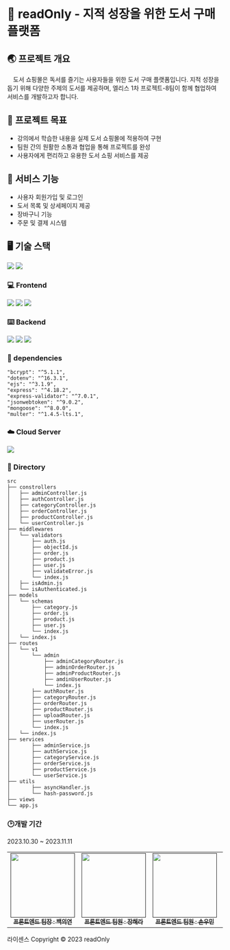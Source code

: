 # 📖 readOnly - 지적 성장을 위한 도서 구매 플랫폼 

## 🌏 프로젝트 개요

　도서 쇼핑몰은 독서를 즐기는 사용자들을 위한 도서 구매 플랫폼입니다. 지적 성장을 돕기 위해 다양한 주제의 도서를 제공하며, 엘리스 1차 프로젝트-8팀이 함께 협업하여 서비스를 개발하고자 합니다.

## 🚀 프로젝트 목표

- 강의에서 학습한 내용을 실제 도서 쇼핑몰에 적용하여 구현
- 팀원 간의 원활한 소통과 협업을 통해 프로젝트를 완성
- 사용자에게 편리하고 유용한 도서 쇼핑 서비스를 제공

## 📕 서비스 기능

- 사용자 회원가입 및 로그인
- 도서 목록 및 상세페이지 제공
- 장바구니 기능
- 주문 및 결제 시스템

## 🖥️ 기술 스택
<img src="https://img.shields.io/badge/visualstudiocode-007ACC?style=flat-square&logo=visualstudiocode&logoColor=white"/>
<img src="https://img.shields.io/badge/gitlab-FC6D26?style=flat-square&logo=gitlab&logoColor=white"/>

### 💻 Frontend

<img src="https://img.shields.io/badge/HTML5-E34F26?style=flat-square&logo=HTML5&logoColor=white"/>
<img src="https://img.shields.io/badge/CSS3-1572B6?style=flat-square&logo=CSS3&logoColor=white"/>
<img src="https://img.shields.io/badge/javascript-F7DF1E?style=flat-square&logo=javascript&logoColor=white"/>

### ⌨️ Backend

<img src="https://img.shields.io/badge/Node.js-339933?style=flat-square&logo=Node.js&logoColor=white"/>
<img src="https://img.shields.io/badge/postman-FF6C37?style=flat-square&logo=postman&logoColor=white"/>
<img src="https://img.shields.io/badge/mongoose-880000?style=flat-square&logo=mongoose&logoColor=white"/>

### 📝 dependencies
    "bcrypt": "^5.1.1",
    "dotenv": "^16.3.1",
    "ejs": "^3.1.9",
    "express": "^4.18.2",
    "express-validator": "^7.0.1",
    "jsonwebtoken": "^9.0.2",
    "mongoose": "^8.0.0",
    "multer": "^1.4.5-lts.1",
    
### ☁️ Cloud Server

<img src="https://img.shields.io/badge/amazonAWS-232F3E?style=flat-square&logo=amazonAWS&logoColor=white"/>

### 📂 Directory 
```
src
├── constrollers
│   ├── adminController.js
│   ├── authController.js
│   ├── categoryController.js
│   ├── orderController.js
│   ├── productController.js
│   └── userController.js
├── middlewares
│   └── validators
│       ├── auth.js
│       ├── objectId.js
│       ├── order.js
│       ├── product.js
│       ├── user.js
│       ├── validateError.js
│       └── index.js
│   ├── isAdmin.js
│   └── isAuthenticated.js
├── models
│   └── schemas
│       ├── category.js
│       ├── order.js
│       ├── product.js
│       ├── user.js
│       └── index.js
│   └── index.js
├── routes
│   └── v1
│       └── admin
│           ├── adminCategoryRouter.js
│           ├── adminOrderRouter.js
│           ├── adminProductRouter.js
│           ├── amdinUserRouter.js
│           └── index.js
│       ├── authRouter.js
│       ├── categoryRouter.js
│       ├── orderRouter.js
│       ├── productRouter.js
│       ├── uploadRouter.js
│       ├── userRouter.js
│       └── index.js
│   └── index.js
├── services
│       ├── adminService.js
│       ├── authService.js
│       ├── categoryService.js
│       ├── orderService.js
│       ├── productService.js
│       └── userService.js
├── utils
│       ├── asyncHandler.js
│       └── hash-password.js
├── views
└── app.js
```

### 🕑개발 기간
2023.10.30 ~ 2023.11.11

<table>
  <tbody>
    <tr>
      <td align="center"><a href=""><img src="https://www.gstatic.com/android/keyboard/emojikitchen/20230301/u1f60b/u1f60b_u1f430.png?fbx" width="150px;" alt=""/><br /><sub><b>프론트엔드 팀장 : 백의연</b></sub></a><br /></td>
      <td align="center"><a href=""><img src="https://www.gstatic.com/android/keyboard/emojikitchen/20201001/u1f994/u1f994_u1f30d.png?fbx" width="150px;" alt=""/><br /><sub><b>프론트엔드 팀원 : 장해라</b></sub></a><br /></td>
      <td align="center"><a href=""><img src="https://www.gstatic.com/android/keyboard/emojikitchen/20230803/u1f438/u1f438_u1f30d.png?fbx" width="150px;" alt=""/><br /><sub><b>프론트엔드 팀원 : 손우민</b></sub></a><br /></td>
      <td align="center"><a href=""><img src="https://www.gstatic.com/android/keyboard/emojikitchen/20201001/u1f9a5/u1f9a5_u1f30d.png?fbx" width="150px;" alt=""/><br /><sub><b>프론트엔드 팀원 : 최재혁</b></sub></a><br /></td>
            <td align="center"><a href=""><img src="https://www.gstatic.com/android/keyboard/emojikitchen/20210831/u1f43b/u1f43b_u1f3a7.png?fbx" width="150px;" alt=""/><br /><sub><b>백엔드 팀장 : 위동현</b></sub></a><br /></td>
      <td align="center"><a href=""><img src="https://www.gstatic.com/android/keyboard/emojikitchen/20230803/u1f438/u1f438_u1f436.png?fbx" width="150px;" alt=""/><br /><sub><b>백엔드 팀원 : 노소연</b></sub></a><br /></td>
     </tr>
  </tbody>
</table>


라이센스
Copyright © 2023 readOnly
